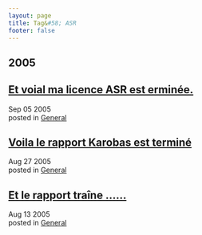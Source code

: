 ```yaml
---
layout: page
title: Tag&#58; ASR
footer: false
---
```


<div id="blog-archives" class="category">
<h2>2005</h2>

<article>
<h1><a href="/2005/09/05/et-voial-ma-licence-asr-est-erminee/index.html">Et voial ma licence ASR est erminée.</a></h1>
<time datetime="2005-09-05T00:00:00-06:00" pubdate><span class='month'>Sep</span> <span class='day'>05</span> <span class='year'>2005</span></time>
<footer>
<span class="categories">posted in 
<a href='/categories/general/'>General</a></span>
</footer>
</article>

<article>
<h1><a href="/2005/08/27/voila-le-rapport-karobas-est-termine/index.html">Voila le rapport Karobas est terminé</a></h1>
<time datetime="2005-08-27T00:00:00-06:00" pubdate><span class='month'>Aug</span> <span class='day'>27</span> <span class='year'>2005</span></time>
<footer>
<span class="categories">posted in 
<a href='/categories/general/'>General</a></span>
</footer>
</article>

<article>
<h1><a href="/2005/08/13/et-le-rapport-traine/index.html">Et le rapport traîne ......</a></h1>
<time datetime="2005-08-13T00:00:00-06:00" pubdate><span class='month'>Aug</span> <span class='day'>13</span> <span class='year'>2005</span></time>
<footer>
<span class="categories">posted in 
<a href='/categories/general/'>General</a></span>
</footer>
</article>
</div>
